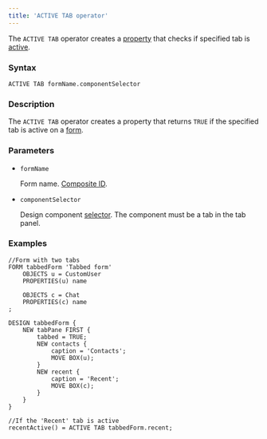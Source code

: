 ```yaml
---
title: 'ACTIVE TAB operator'
---
```


The `ACTIVE TAB` operator creates a [property](Properties.md) that checks if specified tab is [active](Activity_ACTIVE.md).

### Syntax 

```
ACTIVE TAB formName.componentSelector
```

### Description

The `ACTIVE TAB` operator creates a property that returns `TRUE` if the specified tab is active on a [form](Forms.md). 

### Parameters

- `formName`

    Form name. [Composite ID](IDs.md#cid).

- `componentSelector`  

    Design component [selector](DESIGN_statement.md#selector). The component must be a tab in the tab panel.

### Examples

```lsf
//Form with two tabs
FORM tabbedForm 'Tabbed form'
    OBJECTS u = CustomUser
    PROPERTIES(u) name

    OBJECTS c = Chat
    PROPERTIES(c) name
;

DESIGN tabbedForm {
    NEW tabPane FIRST {
        tabbed = TRUE;
        NEW contacts {
            caption = 'Contacts';
            MOVE BOX(u);
        }
        NEW recent {
            caption = 'Recent';
            MOVE BOX(c);
        }
    }
}

//If the 'Recent' tab is active
recentActive() = ACTIVE TAB tabbedForm.recent;
```
